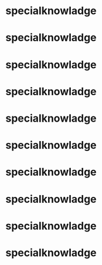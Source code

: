 # specialknowladge
# specialknowladge
# specialknowladge
# specialknowladge
# specialknowladge
# specialknowladge
# specialknowladge
# specialknowladge
# specialknowladge
# specialknowladge
